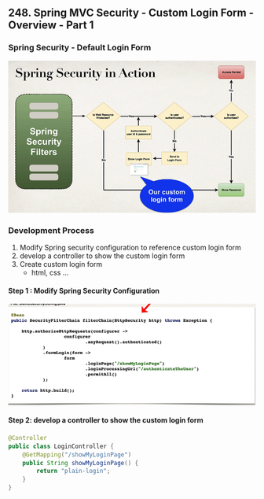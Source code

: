 ## 248. Spring MVC Security - Custom Login Form - Overview - Part 1

### Spring Security - Default Login Form 
![img.png](img.png)

### Development Process 
1. Modify Spring security configuration to reference custom login form
2. develop a controller to show the custom login form 
3. Create custom login form 
   * html, css ...

#### Step 1 : Modify Spring Security Configuration 
![img_1.png](img_1.png)

#### Step 2: develop a controller to show the custom login form 
```java
@Controller
public class LoginController {
    @GetMapping("/showMyLoginPage")
    public String showMyLoginPage() {
        return "plain-login"; 
    }
}
```